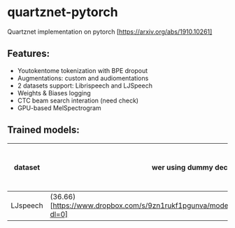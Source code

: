 # quartznet-pytorch
Quartznet implementation on pytorch [https://arxiv.org/abs/1910.10261]

## Features:
 - Youtokentome tokenization with BPE dropout
 - Augmentations: custom and audiomentations
 - 2 datasets support: Librispeech and LJSpeech
 - Weights & Biases logging
 - CTC beam search interation (need check)
 - GPU-based MelSpectrogram
 
## Trained models:



dataset | wer using dummy decoder | wer with ctc beam search | wer finetuned
--- | --- | --- | ---
LJspeech | (36.66)[https://www.dropbox.com/s/9zn1rukf1pgunva/model_36_0.36604105617182675.pth?dl=0] | - | -
